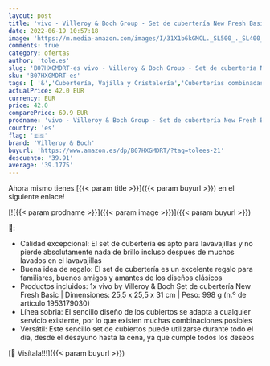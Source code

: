 ```yaml
---
layout: post
title: 'vivo - Villeroy & Boch Group - Set de cubertería New Fresh Basic  24 piezas | Set de cubertería universal para el día a día  acero inoxidable 18/10  plateado'
date: 2022-06-19 10:57:18
image: 'https://m.media-amazon.com/images/I/31X1b6kGMCL._SL500_._SL400_.jpg'
comments: true
category: ofertas
author: 'tole.es'
slug: 'B07HXGMDRT-es vivo - Villeroy & Boch Group - Set de cubertería New Fresh...'
sku: 'B07HXGMDRT-es'
tags: [ '&','Cubertería, Vajilla y Cristalería','Cuberterías combinadas','Hogar y cocina','Juegos de cubertería','Piezas de cubertería','boch','villeroy','villeroy & boch','🇪🇸', ]
actualPrice: 42.0 EUR
currency: EUR
price: 42.0
comparePrice: 69.9 EUR
prodname: 'vivo - Villeroy & Boch Group - Set de cubertería New Fresh Basic  24 piezas | Set de cubertería universal para el día a día  acero inoxidable 18/10  plateado'
country: 'es'
flag: '🇪🇸'
brand: 'Villeroy & Boch'
buyurl: 'https://www.amazon.es/dp/B07HXGMDRT/?tag=tolees-21'
descuento: '39.91'
average: '39.1775'
---
```


Ahora mismo tienes [{{< param title >}}]({{< param buyurl >}}) en el siguiente enlace!

[![{{< param prodname >}}]({{< param image >}})]({{< param buyurl >}})

🔎:

- Calidad excepcional: El set de cubertería es apto para lavavajillas y no pierde absolutamente nada de brillo incluso después de muchos lavados en el lavavajillas
- Buena idea de regalo: El set de cubertería es un excelente regalo para familiares, buenos amigos y amantes de los diseños clásicos
- Productos incluidos: 1x vivo by Villeroy & Boch Set de cubertería New Fresh Basic | Dimensiones: 25,5 x 25,5 x 31 cm | Peso: 998 g (n.º de artículo 1953179030)
- Línea sobria: El sencillo diseño de los cubiertos se adapta a cualquier servicio existente, por lo que existen muchas combinaciones posibles
- Versátil: Este sencillo set de cubiertos puede utilizarse durante todo el día, desde el desayuno hasta la cena, ya que cumple todos los deseos

[🛒 Visítala!!!]({{< param buyurl >}})

